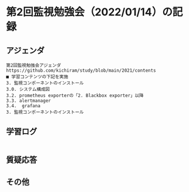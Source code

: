 # 第2回監視勉強会（2022/01/14）の記録
## アジェンダ
```
第2回監視勉強会アジェンダ
https://github.com/kichiram/study/blob/main/2021/contents
■ 学習コンテンツの下記を実施
3. 監視コンポーネントのインストール
3.0. システム構成図
3.2. prometheus exporterの「2. Blackbox exporter」以降
3.3. alertmanager
3.4.  grafana
3. 監視コンポーネントのインストール
```
## 学習ログ
```
```
## 質疑応答
## その他
